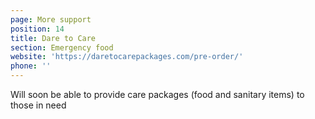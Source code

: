 ```yaml
---
page: More support
position: 14
title: Dare to Care
section: Emergency food
website: 'https://daretocarepackages.com/pre-order/'
phone: ''
---
```

Will soon be able to provide care packages (food and sanitary items) to those in need
